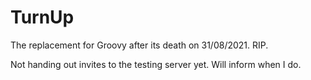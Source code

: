 # TurnUp
The replacement for Groovy after its death on 31/08/2021. RIP.

Not handing out invites to the testing server yet. Will inform when I do.
